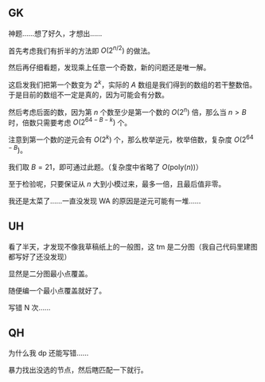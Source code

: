 ## GK
神题……想了好久，才想出……

首先考虑我们有折半的方法即 $O(2^{n/2})$ 的做法。

然后再仔细看题，发现乘上任意一个奇数，新的问题还是唯一解。

这启发我们把第一个数变为 $2^k$，实际的 $A$ 数组是我们得到的数组的若干整数倍。于是目前的数组不一定是真的，因为可能会有分数。

然后考虑后面的数，因为第 $n$ 个数至少是第一个数的 $O(2^n)$ 倍，那么当 $n > B$ 时，倍数只需要考虑 $O(2^{64 - B - k})$ 个。

注意到第一个数的逆元会有 $O(2^k)$ 个，那么枚举逆元，枚举倍数，复杂度 $O(2^{64 - B})$。

我们取 $B = 21$，即可通过此题。（复杂度中省略了 $O(\mathrm{poly}(n))$）

至于检验呢，只要保证从 $n$ 大到小模过来，最多一倍，且最后值非零。

我还是太菜了……一直没发现 WA 的原因是逆元可能有一堆……

## UH
看了半天，才发现不像我草稿纸上的一般图，这 tm 是二分图（我自己代码里建图都写好了还没发现）

显然是二分图最小点覆盖。

随便编一个最小点覆盖就好了。

写错 N 次……

## QH
为什么我 dp 还能写错……

暴力找出没选的节点，然后瞎匹配一下就行。
